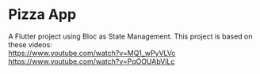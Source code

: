# Pizza App

A Flutter project using Bloc as State Management. This project is based on these videos:<br />
https://www.youtube.com/watch?v=MQ1_wPyVLVc<br />
https://www.youtube.com/watch?v=PqOOUAbViLc
